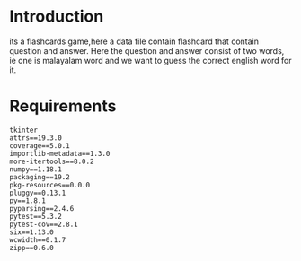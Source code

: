 # Introduction
its a flashcards game,here a data file contain flashcard that contain question and answer. Here the question and answer consist of two words, ie one is malayalam word and we want to guess the correct english word for it.
# Requirements
```
tkinter
attrs==19.3.0
coverage==5.0.1
importlib-metadata==1.3.0
more-itertools==8.0.2
numpy==1.18.1
packaging==19.2
pkg-resources==0.0.0
pluggy==0.13.1
py==1.8.1
pyparsing==2.4.6
pytest==5.3.2
pytest-cov==2.8.1
six==1.13.0
wcwidth==0.1.7
zipp==0.6.0
```


